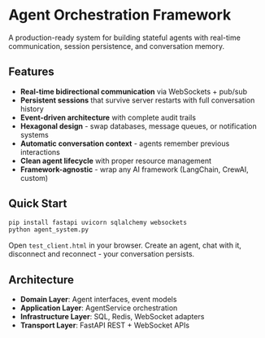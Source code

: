 # Agent Orchestration Framework

A production-ready system for building stateful agents with real-time communication, session persistence, and conversation memory.

## Features

- **Real-time bidirectional communication** via WebSockets + pub/sub
- **Persistent sessions** that survive server restarts with full conversation history  
- **Event-driven architecture** with complete audit trails
- **Hexagonal design** - swap databases, message queues, or notification systems
- **Automatic conversation context** - agents remember previous interactions
- **Clean agent lifecycle** with proper resource management
- **Framework-agnostic** - wrap any AI framework (LangChain, CrewAI, custom)

## Quick Start

```bash
pip install fastapi uvicorn sqlalchemy websockets
python agent_system.py
```

Open `test_client.html` in your browser. Create an agent, chat with it, disconnect and reconnect - your conversation persists.

## Architecture

- **Domain Layer**: Agent interfaces, event models
- **Application Layer**: AgentService orchestration  
- **Infrastructure Layer**: SQL, Redis, WebSocket adapters
- **Transport Layer**: FastAPI REST + WebSocket APIs